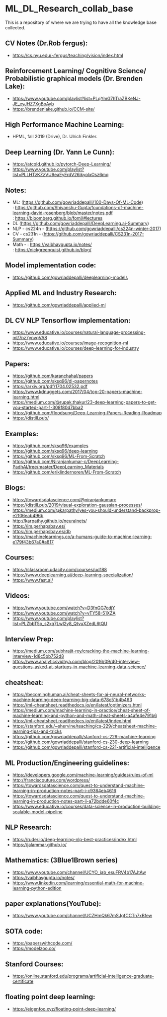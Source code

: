 # ML_DL_Research_collab_base

This is a repository of where we are trying to have all the knowledge base collected.


## CV Notes (Dr.Rob fergus):

- https://cs.nyu.edu/~fergus/teaching/vision/index.html

## Reinforcement Learning/ Cognitive Science/ Probabilistic graphical models (Dr. Brenden Lake):

- https://www.youtube.com/playlist?list=PLqYmG7hTraZBKeNJ-JE_eyJHZ7XgBoAyb
- https://brendenlake.github.io/CCM-site/


## High Performance Machine Learning:

- HPML, fall 2019 (Drive), Dr. Ulrich Finkler.

## Deep Learning (Dr. Yann Le Cunn):

- https://atcold.github.io/pytorch-Deep-Learning/
- https://www.youtube.com/playlist?list=PLLHTzKZzVU9eaEyErdV26ikyolxOsz6mq

## Notes:

- ML: (https://github.com/gowriaddepalli/100-Days-Of-ML-Code) \
    : https://github.com/Shivanshu-Gupta/foundations-of-machine-learning-david-rosenberg/blob/master/notes.pdf \
    : https://bloomberg.github.io/foml/#lectures
- DL (https://github.com/gowriaddepalli/DeepLearning.ai-Summary)
- NLP - cs224n - (https://github.com/gowriaddepalli/cs224n-winter-2017)
- CV - cs231n - (https://github.com/gowriaddepalli/CS231n-2017-Summary)
- Math - : https://vaibhavgupta.io/notes/ \
         : https://nickgreenquist.github.io/blog/


## Model implementation code:

- https://github.com/gowriaddepalli/deeplearning-models

## Applied ML and Industry Research:

- https://github.com/gowriaddepalli/applied-ml


## DL CV NLP Tensorflow implementation:


- https://www.educative.io/courses/natural-language-processing-ml/7nz7ynvqVA8
- https://www.educative.io/courses/image-recognition-ml
- https://www.educative.io/courses/deep-learning-for-industry


## Papers:

- https://github.com/karanchahal/papers
- https://github.com/sksq96/dl-papernotes
- https://arxiv.org/pdf/1704.02532.pdf
- https://www.kdnuggets.com/2017/04/top-20-papers-machine-learning.html
- https://medium.com/@rupak.thakur/23-deep-learning-papers-to-get-you-started-part-1-308f80d7bba2
- https://github.com/floodsung/Deep-Learning-Papers-Reading-Roadmap
- https://distill.pub/



## Examples:

- https://github.com/sksq96/examples
- https://github.com/sksq96/deep-learning
- https://github.com/sksq96/ML-From-Scratch
- https://github.com/Niranjankumar-c/DeepLearning-PadhAI/tree/master/DeepLearning_Materials
- https://github.com/eriklindernoren/ML-From-Scratch



## Blogs:

- https://towardsdatascience.com/@niranjankumarc
- https://distill.pub/2019/visual-exploration-gaussian-processes/
- https://medium.com/@karpathy/yes-you-should-understand-backprop-e2f06eab496b
- http://karpathy.github.io/neuralnets/
- https://im.perhapsbay.es/
- https://im.perhapsbay.es/db
- https://machinelearnings.co/a-humans-guide-to-machine-learning-e179f43b67a0#a817



## Courses:

- https://classroom.udacity.com/courses/ud188
- https://www.deeplearning.ai/deep-learning-specialization/
- https://www.fast.ai/


## Videos:

- https://www.youtube.com/watch?v=D3fnGG7cdjY
- https://www.youtube.com/watch?v=vTY58-51XZA
- https://www.youtube.com/playlist?list=PLZbbT5o_s2xq7LwI2y8_QtvuXZedL6tQU

## Interview Prep:

- https://medium.com/subhrajit-roy/cracking-the-machine-learning-interview-1d8c5bb752d8
- https://www.analyticsvidhya.com/blog/2016/09/40-interview-questions-asked-at-startups-in-machine-learning-data-science/


## cheatsheat:

- https://becominghuman.ai/cheat-sheets-for-ai-neural-networks-machine-learning-deep-learning-big-data-678c51b4b463
- https://ml-cheatsheet.readthedocs.io/en/latest/optimizers.html
- https://medium.com/machine-learning-in-practice/cheat-sheet-of-machine-learning-and-python-and-math-cheat-sheets-a4afe4e791b6
- https://ml-cheatsheet.readthedocs.io/en/latest/index.html
- https://stanford.edu/~shervine/teaching/cs-229/cheatsheet-machine-learning-tips-and-tricks
- https://github.com/gowriaddepalli/stanford-cs-229-machine-learning
- https://github.com/gowriaddepalli/stanford-cs-230-deep-learning
- https://github.com/gowriaddepalli/stanford-cs-221-artificial-intelligence

## ML Production/Engineering guidelines:

- https://developers.google.com/machine-learning/guides/rules-of-ml
- http://franciscouture.com/wordpress/
- https://towardsdatascience.com/quest-to-understand-machine-learning-in-production-notes-part-i-c9364eb4616
- https://towardsdatascience.com/quest-to-understand-machine-learning-in-production-notes-part-ii-a72bdde60f4c
- https://www.educative.io/courses/data-science-in-production-building-scalable-model-pipeline

## NLP Research:

- https://ruder.io/deep-learning-nlp-best-practices/index.html
- https://jalammar.github.io/

## Mathematics: (3Blue1Brown series)

- https://www.youtube.com/channel/UCYO_jab_esuFRV4b17AJtAw
- https://vaibhavgupta.io/notes/
- https://www.linkedin.com/learning/essential-math-for-machine-learning-python-edition

## paper explanations(YouTube):

- https://www.youtube.com/channel/UCZHmQk67mSJgfCCTn7xBfew

## SOTA code:

- https://paperswithcode.com/
- https://modelzoo.co/

## Stanford Courses:

- https://online.stanford.edu/programs/artificial-intelligence-graduate-certificate

## floating point deep learning:

- https://eigenfoo.xyz/floating-point-deep-learning/



